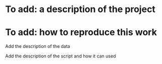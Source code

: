# To add: a description of the project
# To add: how to reproduce this work
Add the description of the data

Add the description of the script and how it can used
